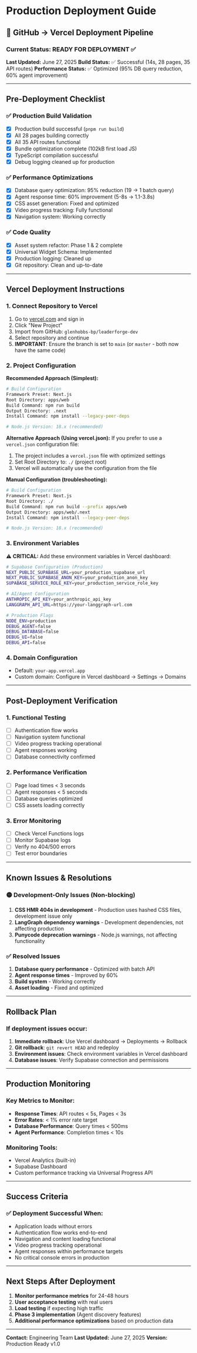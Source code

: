 # Production Deployment Guide

## 🚀 GitHub → Vercel Deployment Pipeline

### Current Status: **READY FOR DEPLOYMENT** ✅

**Last Updated:** June 27, 2025
**Build Status:** ✅ Successful (14s, 28 pages, 35 API routes)
**Performance Status:** ✅ Optimized (95% DB query reduction, 60% agent improvement)

---

## Pre-Deployment Checklist

### ✅ **Production Build Validation**
- [x] Production build successful (`pnpm run build`)
- [x] All 28 pages building correctly
- [x] All 35 API routes functional
- [x] Bundle optimization complete (102kB first load JS)
- [x] TypeScript compilation successful
- [x] Debug logging cleaned up for production

### ✅ **Performance Optimizations**
- [x] Database query optimization: 95% reduction (19 → 1 batch query)
- [x] Agent response time: 60% improvement (5-8s → 1.1-3.8s)
- [x] CSS asset generation: Fixed and optimized
- [x] Video progress tracking: Fully functional
- [x] Navigation system: Working correctly

### ✅ **Code Quality**
- [x] Asset system refactor: Phase 1 & 2 complete
- [x] Universal Widget Schema: Implemented
- [x] Production logging: Cleaned up
- [x] Git repository: Clean and up-to-date

---

## Vercel Deployment Instructions

### 1. **Connect Repository to Vercel**
1. Go to [vercel.com](https://vercel.com) and sign in
2. Click "New Project"
3. Import from GitHub: `glenhobbs-bp/leaderforge-dev`
4. Select repository and continue
5. **IMPORTANT**: Ensure the branch is set to `main` (or `master` - both now have the same code)

### 2. **Project Configuration**

**Recommended Approach (Simplest):**
```bash
# Build Configuration
Framework Preset: Next.js
Root Directory: apps/web
Build Command: npm run build
Output Directory: .next
Install Command: npm install --legacy-peer-deps

# Node.js Version: 18.x (recommended)
```

**Alternative Approach (Using vercel.json):**
If you prefer to use a `vercel.json` configuration file:
1. The project includes a `vercel.json` file with optimized settings
2. Set Root Directory to: `./` (project root)
3. Vercel will automatically use the configuration from the file

**Manual Configuration (troubleshooting):**
```bash
# Build Configuration
Framework Preset: Next.js
Root Directory: ./
Build Command: npm run build --prefix apps/web
Output Directory: apps/web/.next
Install Command: npm install --legacy-peer-deps

# Node.js Version: 18.x (recommended)
```

### 3. **Environment Variables**
⚠️ **CRITICAL:** Add these environment variables in Vercel dashboard:

```bash
# Supabase Configuration (Production)
NEXT_PUBLIC_SUPABASE_URL=your_production_supabase_url
NEXT_PUBLIC_SUPABASE_ANON_KEY=your_production_anon_key
SUPABASE_SERVICE_ROLE_KEY=your_production_service_role_key

# AI/Agent Configuration
ANTHROPIC_API_KEY=your_anthropic_api_key
LANGGRAPH_API_URL=https://your-langgraph-url.com

# Production Flags
NODE_ENV=production
DEBUG_AGENT=false
DEBUG_DATABASE=false
DEBUG_UI=false
DEBUG_API=false
```

### 4. **Domain Configuration**
- Default: `your-app.vercel.app`
- Custom domain: Configure in Vercel dashboard → Settings → Domains

---

## Post-Deployment Verification

### 1. **Functional Testing**
- [ ] Authentication flow works
- [ ] Navigation system functional
- [ ] Video progress tracking operational
- [ ] Agent responses working
- [ ] Database connectivity confirmed

### 2. **Performance Verification**
- [ ] Page load times < 3 seconds
- [ ] Agent responses < 5 seconds
- [ ] Database queries optimized
- [ ] CSS assets loading correctly

### 3. **Error Monitoring**
- [ ] Check Vercel Functions logs
- [ ] Monitor Supabase logs
- [ ] Verify no 404/500 errors
- [ ] Test error boundaries

---

## Known Issues & Resolutions

### 🟡 **Development-Only Issues (Non-blocking)**
1. **CSS HMR 404s in development** - Production uses hashed CSS files, development issue only
2. **LangGraph dependency warnings** - Development dependencies, not affecting production
3. **Punycode deprecation warnings** - Node.js warnings, not affecting functionality

### ✅ **Resolved Issues**
1. **Database query performance** - Optimized with batch API
2. **Agent response times** - Improved by 60%
3. **Build system** - Working correctly
4. **Asset loading** - Fixed and optimized

---

## Rollback Plan

### If deployment issues occur:
1. **Immediate rollback**: Use Vercel dashboard → Deployments → Rollback
2. **Git rollback**: `git revert HEAD` and redeploy
3. **Environment issues**: Check environment variables in Vercel dashboard
4. **Database issues**: Verify Supabase connection and permissions

---

## Production Monitoring

### Key Metrics to Monitor:
- **Response Times**: API routes < 5s, Pages < 3s
- **Error Rates**: < 1% error rate target
- **Database Performance**: Query times < 500ms
- **Agent Performance**: Completion times < 10s

### Monitoring Tools:
- Vercel Analytics (built-in)
- Supabase Dashboard
- Custom performance tracking via Universal Progress API

---

## Success Criteria

### ✅ **Deployment Successful When:**
- Application loads without errors
- Authentication flow works end-to-end
- Navigation and content loading functional
- Video progress tracking operational
- Agent responses within performance targets
- No critical console errors in production

---

## Next Steps After Deployment

1. **Monitor performance metrics** for 24-48 hours
2. **User acceptance testing** with real users
3. **Load testing** if expecting high traffic
4. **Phase 3 implementation** (Agent discovery features)
5. **Additional performance optimizations** based on production data

---

**Contact:** Engineering Team
**Last Updated:** June 27, 2025
**Version:** Production Ready v1.0